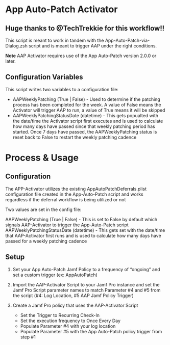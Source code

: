 # App Auto-Patch Activator

## Huge thanks to @TechTrekkie for this workflow!!

This script is meant to work in tandem with the App-Auto-Patch-via-Dialog.zsh script and is meant to trigger AAP under the right conditions. 

**Note** AAP Activator requires use of the App Auto-Patch version 2.0.0 or later. 

## Configuration Variables
This script writes two variables to a configuration file:
* AAPWeeklyPatching (True | False) - Used to determine if the patching process has been completed for the week. A value of False means the Activator will trigger AAP to run, a value of True means it will be skipped
* AAPWeeklyPatchingStatusDate (datetime) - This gets popualted with the date/time the Activator script first executes and is used to calculate how many days have passed since that weekly patching period has started. Once 7 days have passed, the AAPWeeklyPatching status is reset back to False to restart the weekly patching cadence
# Process & Usage
## Configuration
The APP-Activator utilizes the existing AppAutoPatchDeferrals.plist configuration file created in the App-Auto-Patch script and works regardless if the deferral workflow is being utilized or not

Two values are set in the config file:

AAPWeeklyPatching (True | False) - This is set to False by default which signals AAP-Activator to trigger the App-Auto-Patch script
AAPWeeklyPatchingStatusDate (datetime) - This gets set with the date/time that AAP-Activator first runs and is used to calculate how many days have passed for a weekly patching cadence

## Setup
1. Set your App Auto-Patch Jamf Policy to a frequency of “ongoing” and set a custom trigger (ex: AppAutoPatch)

2. Import the AAP-Activator Script to your Jamf Pro instance and set the Jamf Pro Script parameter names to match Parameter #4 and #5 from the script (#4: Log Location, #5 AAP Jamf Policy Trigger)

3. Create a Jamf Pro policy that uses the AAP-Activator Script
   * Set the Trigger to Recurring Check-In
   * Set the execution frequency to Once Every Day
   * Populate Parameter #4 with your log location
   * Populate Parameter #5 with the App Auto-Patch policy trigger from step #1
